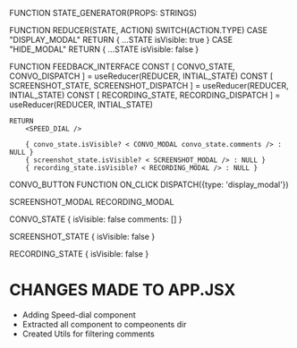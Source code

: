 FUNCTION STATE_GENERATOR(PROPS: STRINGS) 


FUNCTION REDUCER(STATE, ACTION) 
	SWITCH(ACTION.TYPE)
		CASE "DISPLAY_MODAL"
			RETURN {
				...STATE
				isVisible: true
			}
		CASE "HIDE_MODAL"
			RETURN {
				...STATE
				isVisible: false
			}
	

FUNCTION FEEDBACK_INTERFACE
	CONST [ CONVO_STATE, CONVO_DISPATCH ] = useReducer(REDUCER, INTIAL_STATE)
	CONST [ SCREENSHOT_STATE, SCREENSHOT_DISPATCH ] = useReducer(REDUCER, INTIAL_STATE)
	CONST [ RECORDING_STATE, RECORDING_DISPATCH ] = useReducer(REDUCER, INTIAL_STATE)

	

	RETURN 
		<SPEED_DIAL />
		
		{ convo_state.isVisible? < CONVO_MODAL convo_state.comments /> : NULL }
		{ screenshot_state.isVisible? < SCREENSHOT_MODAL /> : NULL }
		{ recording_state.isVisible? < RECORDING_MODAL /> : NULL }



CONVO_BUTTON
	FUNCTION ON_CLICK
		DISPATCH({type: 'display_modal'})

SCREENSHOT_MODAL
RECORDING_MODAL



CONVO_STATE
{
  isVisible: false
  comments: []
}


SCREENSHOT_STATE
{
  isVisible: false
}

RECORDING_STATE
{
  isVisible: false
}



CHANGES MADE TO APP.JSX
========================
- Adding Speed-dial component
- Extracted all component to compeonents dir
- Created Utils for filtering comments

